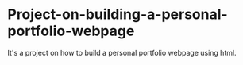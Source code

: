 # Project-on-building-a-personal-portfolio-webpage
It's a project on how to build a personal portfolio webpage using html.
